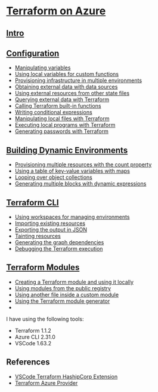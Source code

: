 # [Terraform on Azure](https://github.com/eduflornet/Terraform/tree/main/terraform-azure)
## [Intro](https://github.com/eduflornet/Terraform/tree/main/terraform-azure/1-intro)
## [Configuration](https://github.com/eduflornet/Terraform/tree/main/terraform-azure/2-configuration) 
- [Manipulating variables](https://github.com/eduflornet/Terraform/tree/main/terraform-azure/2-configuration/variables)
- [Using local variables for custom functions](https://github.com/eduflornet/aform/tree/main/terraform-azure/2-configuration/localvariables)
- [Provisioning infrastructure in multiple environments](https://github.com/eduflornet/Terraform/tree/main/terraform-azure/2-configuration/multiple-environments)
- [Obtaining external data with data sources](https://github.com/eduflornet/Terraform/tree/main/terraform-azure/2-configuration/data)
- [Using external resources from other state files](https://github.com/eduflornet/Terraform/tree/main/terraform-azure/2-configuration/remote-state)
- [Querying external data with Terraform](https://github.com/eduflornet/Terraform/tree/main/terraform-azure/2-configuration/external) 
- [Calling Terraform built-in functions](https://github.com/eduflornet/Terraform/tree/main/terraform-azure/2-configuration/built-in-fuctions)
- [Writing conditional expressions](https://github.com/eduflornet/Terraform/tree/main/terraform-azure/2-configuration/conditional)
- [Manipulating local files with Terraform](https://github.com/eduflornet/Terraform/tree/main/terraform-azure/2-configuration/files)
- [Executing local programs with Terraform](https://github.com/eduflornet/Terraform/tree/main/terraform-azure/2-configuration/files_local_exec)
- [Generating passwords with Terraform](https://github.com/eduflornet/Terraform/tree/main/terraform-azure/2-configuration/password)

## [Building Dynamic Environments](https://github.com/eduflornet/Terraform/tree/main/terraform-azure/3-building-dynamic-environments)
 - [Provisioning multiple resources with the count property](https://github.com/eduflornet/Terraform/tree/main/terraform-azure/3-building-dynamic-environments/count)
 - [Using a table of key-value variables with maps](https://github.com/eduflornet/Terraform/tree/main/terraform-azure/3-building-dynamic-environments/map)
 - [Looping over object collections](https://github.com/eduflornet/Terraform/tree/main/terraform-azure/3-building-dynamic-environments/list_map)
 - [Generating multiple blocks with dynamic expressions](https://github.com/eduflornet/Terraform/tree/main/terraform-azure/3-building-dynamic-environments/dynamics)
  ## [Terraform CLI](https://github.com/eduflornet/Terraform/tree/main/terraform-azure/4-terraform-cli)
  - [Using workspaces for managing environments](https://github.com/eduflornet/Terraform/tree/main/terraform-azure/4-terraform-cli/workspaces)
  - [Importing existing resources](https://github.com/eduflornet/Terraform/tree/main/terraform-azure/4-terraform-cli/import)
  - [Exporting the output in JSON](https://github.com/eduflornet/Terraform/tree/main/terraform-azure/4-terraform-cli/exporting-output)
  - [Tainting resources](https://github.com/eduflornet/Terraform/tree/main/terraform-azure/4-terraform-cli/sample-app)
  - [Generating the graph dependencies](https://github.com/eduflornet/Terraform/tree/main/terraform-azure/4-terraform-cli/graph-dependencies)
  - [Debugging the Terraform execution](https://github.com/eduflornet/Terraform/tree/main/terraform-azure/4-terraform-cli/debugging)
  ## [Terraform Modules](https://github.com/eduflornet/Terraform/tree/main/terraform-azure/5-modules)
  - [Creating a Terraform module and using it locally](https://github.com/eduflornet/Terraform/tree/main/terraform-azure/5-modules/moduledemo)
  - [Using modules from the public registry](https://github.com/eduflornet/Terraform/tree/main/terraform-azure/5-modules/publicmodule)
  - [Using another file inside a custom module](https://github.com/eduflornet/Terraform/tree/main/terraform-azure/5-modules/execute-script-locally)
  - [Using the Terraform module generator](https://github.com/eduflornet/Terraform/tree/main/terraform-azure/5-modules/generatedmodule)
  - 

I have using the following tools:

- Terraform 1.1.2
- Azure CLI 2.31.0
- VSCode 1.63.2

## References
- [VSCode Terraform HashipCorp Extension](https://marketplace.visualstudio.com/items?itemName=HashiCorp.terraform)
- [Terraform Azure Provider](https://registry.terraform.io/providers/hashicorp/azurerm/latest/docs)
